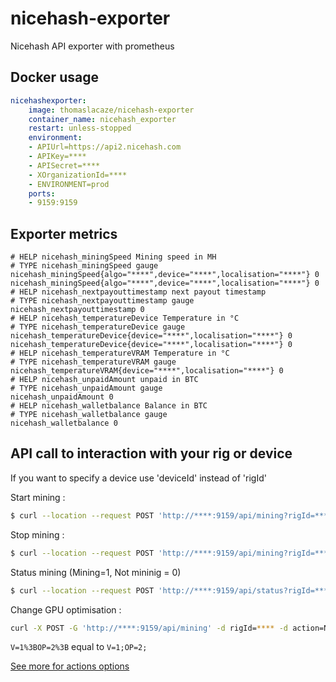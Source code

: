 # nicehash-exporter
Nicehash API exporter with prometheus


## Docker usage

```yml
nicehashexporter:
    image: thomaslacaze/nicehash-exporter
    container_name: nicehash_exporter
    restart: unless-stopped
    environment:
    - APIUrl=https://api2.nicehash.com
    - APIKey=****
    - APISecret=****
    - XOrganizationId=****
    - ENVIRONMENT=prod
    ports: 
    - 9159:9159
```

## Exporter metrics 

```
# HELP nicehash_miningSpeed Mining speed in MH
# TYPE nicehash_miningSpeed gauge
nicehash_miningSpeed{algo="****",device="****",localisation="****"} 0
nicehash_miningSpeed{algo="****",device="****",localisation="****"} 0
# HELP nicehash_nextpayouttimestamp next payout timestamp
# TYPE nicehash_nextpayouttimestamp gauge
nicehash_nextpayouttimestamp 0
# HELP nicehash_temperatureDevice Temperature in °C
# TYPE nicehash_temperatureDevice gauge
nicehash_temperatureDevice{device="****",localisation="****"} 0
nicehash_temperatureDevice{device="****",localisation="****"} 0
# HELP nicehash_temperatureVRAM Temperature in °C
# TYPE nicehash_temperatureVRAM gauge
nicehash_temperatureVRAM{device="****",localisation="****"} 0
# HELP nicehash_unpaidAmount unpaid in BTC
# TYPE nicehash_unpaidAmount gauge
nicehash_unpaidAmount 0
# HELP nicehash_walletbalance Balance in BTC
# TYPE nicehash_walletbalance gauge
nicehash_walletbalance 0
```

## API call to interaction with your rig or device 

If you want to specify a device use 'deviceId' instead of 'rigId'

Start mining :
```bash
$ curl --location --request POST 'http://****:9159/api/mining?rigId=****&action=START'
```

Stop mining :
```bash
$ curl --location --request POST 'http://****:9159/api/mining?rigId=****&action=STOP'
```

Status mining (Mining=1, Not mininig = 0)
```bash
$ curl --location --request POST 'http://****:9159/api/status?rigId=****'
```

Change GPU optimisation :
```bash
curl -X POST -G 'http://****:9159/api/mining' -d rigId=**** -d action=NHQM_SET -d 'options=V=1%3BOP=2%3B'
```

`V=1%3BOP=2%3B` equal to `V=1;OP=2;`

[See more for actions options](https://github.com/nicehash/rest-clients-demo/issues/38)

